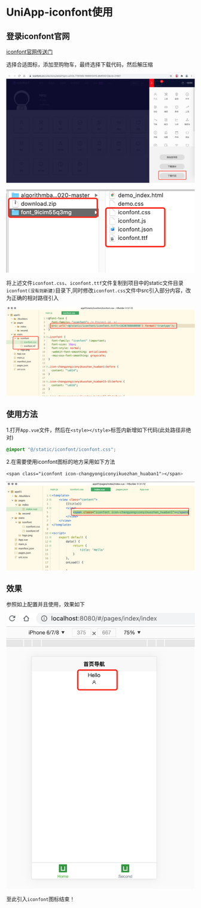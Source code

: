 # UniApp-iconfont使用

## 登录iconfont官网

[iconfont官网传送门](https://www.iconfont.cn/)

选择合适图标，添加至购物车，最终选择下载代码，然后解压缩

![image-20210512110853035](../../_media/image/20210512110853035_iconfont_1.png)

![image-20210512111247607](../../_media/image/20210512111247607_iconfont_2.png)

将上述文件`iconfont.css`、`iconfont.ttf`文件复制到项目中的static文件目录`iconfont(没有则新建)`目录下,同时修改`iconfont.css`文件中src引入部分内容，改为正确的相对路径引入

![image-20210512111910192](../../_media/image/20210512111910192_iconfont_3.png)

## 使用方法

1.打开`App.vue`文件，然后在`<style></style>`标签内新增如下代码(此处路径非绝对)

```css
@import "@/static/iconfont/iconfont.css";
```

2.在需要使用iconfont图标的地方采用如下方法

```css
<span class="iconfont icon-changyongiconyikuozhan_huaban1"></span>
```

![image-20210512112813832](../../_media/image/20210512112813832_iconfont_4.png)

## 效果

参照如上配置并且使用，效果如下

![image-20210512112911330](../../_media/image/20210512112911330_iconfont_5.png)



至此引入`iconfont`图标结束！